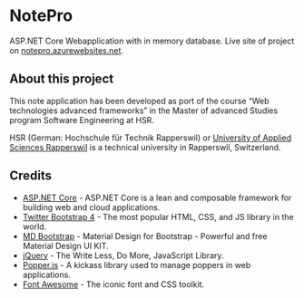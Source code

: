 # NotePro
ASP.NET Core Webapplication with in memory database. Live site of project on [notepro.azurewebsites.net](http://notepro.azurewebsites.net).

## About this project
This note application has been developed as port of the course “Web technologies advanced frameworks” in the Master of advanced Studies program Software Engineering at HSR.

HSR (German: Hochschule für Technik Rapperswil) or [University of Applied Sciences Rapperswil](https://www.hsr.ch) is a technical university in Rapperswil, Switzerland.

## Credits
* [ASP.NET Core](https://github.com/aspnet/Home) - ASP.NET Core is a lean and composable framework for building web and cloud applications.
* [Twitter Bootstrap 4](https://getbootstrap.com/) - The most popular HTML, CSS, and JS library in the world.
* [MD Bootstrap](https://mdbootstrap.com/) - Material Design for Bootstrap - Powerful and free Material Design UI KIT.
* [jQuery](https://jquery.com/) - The Write Less, Do More, JavaScript Library.
* [Popper.js](https://popper.js.org/) - A kickass library used to manage poppers in web applications.
* [Font Awesome](http://fontawesome.io/) - The iconic font and CSS toolkit.
